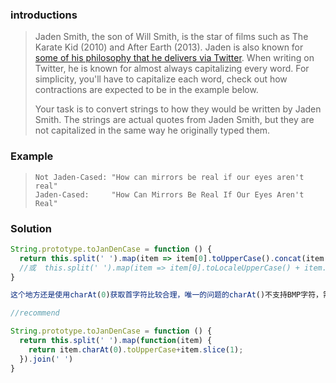 ### introductions

> Jaden Smith, the son of Will Smith, is the star of films such as The Karate Kid (2010) and After Earth (2013). Jaden is also known for [some of his philosophy that he delivers via Twitter](https://twitter.com/jaden). When writing on Twitter, he is known for almost always capitalizing every word. For simplicity, you'll have to capitalize each word, check out how contractions are expected to be in the example below.
>
> Your task is to convert strings to how they would be written by Jaden Smith. The strings are actual quotes from Jaden Smith, but they are not capitalized in the same way he originally typed them.



### Example

> ```
> Not Jaden-Cased: "How can mirrors be real if our eyes aren't real"
> Jaden-Cased:     "How Can Mirrors Be Real If Our Eyes Aren't Real"
> ```





### Solution

 ```js
 String.prototype.toJanDenCase = function () {
   return this.split(' ').map(item => item[0].toUpperCase().concat(item.slice(1,item.length))).join(' ');
   //或  this.split(' ').map(item => item[0].toLocaleUpperCase() + item.slice(1)).join(' ');
 }
 
 这个地方还是使用charAt(0)获取首字符比较合理，唯一的问题的charAt()不支持BMP字符，需要函数写法兼容
 ```



```js
//recommend

String.prototype.toJanDenCase = function () {
  return this.split(' ').map(function(item) {
    return item.charAt(0).toUpperCase+item.slice(1);
  }).join(' ')
}
```

